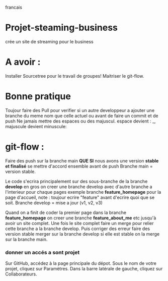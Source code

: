 francais

# Projet-steaming-business
crée un site de streaming pour le business

# A avoir : 
Installer Sourcetree pour le travail de groupes!
Maitriser le git-flow.

# Bonne pratique
Toujour faire des Pull pour verifier si un autre developpeur a ajouter une branche du meme nom que celle actuel ou avant de faire un commit et de push
Ne jamais mettre des espaces ou des majuscul. espace devient : _, majuscule devient minuscule:

# git-flow : 
Faire des push sur la branche main **QUE SI** nous avons une version **stable et finalisé** se mettre d'accord ensemble avant de push
Branche main = version stable.

Le code s'ecrira principalement sur des sous-branche de la branche **develop** en gros on creer une branche develop avec d'autre branche a l'interieur pour chaque pages exemple branche **feature_homepage** pour la page d'accueil, note : toujour ecrire "feature" avant d'ecrire quoi que se soit.
Branche develop = mise a jour (v1, v2, v3)

Quand on a finit de coder la premier page dans la branche **feature_homepage** on creer une branche **feature_about_me** etc jusqu'à avoir un site complet.
Une fois le site complet faire un merge pour relier cette branche a la branche develop.
Puis corriger des erreur faire des version stable merger sur la branche develop si elle est stable on la merge sur la branche main.


### donner un accés a sont projet
Sur GitHub, accédez à la page principale du dépot.
Sous le nom de votre projet, cliquez sur Paramètres.
Dans la barre latérale de gauche, cliquez sur Collaborateurs.
